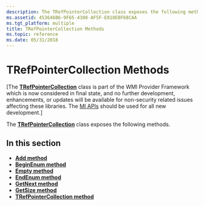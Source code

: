 ```yaml
---
description: The TRefPointerCollection class exposes the following methods.
ms.assetid: 453646B6-9F65-4308-AF5F-E818EBF68CAA
ms.tgt_platform: multiple
title: TRefPointerCollection Methods
ms.topic: reference
ms.date: 05/31/2018
---
```


# TRefPointerCollection Methods

\[The [**TRefPointerCollection**](/windows/desktop/api/RefPtrCo/nl-refptrco-trefpointercollection) class is part of the WMI Provider Framework which is now considered in final state, and no further development, enhancements, or updates will be available for non-security related issues affecting these libraries. The [MI APIs](/previous-versions/windows/desktop/wmi_v2/windows-management-infrastructure) should be used for all new development.\]

The [**TRefPointerCollection**](/windows/desktop/api/RefPtrCo/nl-refptrco-trefpointercollection) class exposes the following methods.

## In this section

-   [**Add method**](/windows/desktop/api/RefPtrCo/nf-refptrco-trefpointercollection-add)
-   [**BeginEnum method**](/windows/desktop/api/RefPtrCo/nf-refptrco-trefpointercollection-beginenum)
-   [**Empty method**](/windows/desktop/api/RefPtrCo/nf-refptrco-trefpointercollection-empty)
-   [**EndEnum method**](/windows/desktop/api/RefPtrCo/nf-refptrco-trefpointercollection-endenum)
-   [**GetNext method**](/windows/desktop/api/RefPtrCo/nf-refptrco-trefpointercollection-getnext)
-   [**GetSize method**](/windows/desktop/api/RefPtrCo/nf-refptrco-trefpointercollection-getsize)
-   [**TRefPointerCollection method**](/windows/desktop/api/RefPtrCo/nf-refptrco-trefpointercollection-trefpointercollection(consttrefpointercollection_))

 

 
